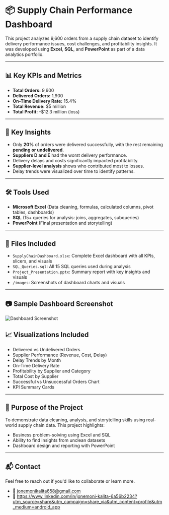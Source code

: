 # 📦 Supply Chain Performance Dashboard

This project analyzes 9,600 orders from a supply chain dataset to identify delivery performance issues, cost challenges, and profitability insights. It was developed using **Excel**, **SQL**, and **PowerPoint** as part of a data analytics portfolio.

---

## 📊 Key KPIs and Metrics

- **Total Orders:** 9,600  
- **Delivered Orders:** 1,900  
- **On-Time Delivery Rate:** 15.4%  
- **Total Revenue:** $5 million  
- **Total Profit:** -$12.3 million (loss)  

---

## 🚚 Key Insights

- Only **20%** of orders were delivered successfully, with the rest remaining **pending or undelivered**.
- **Suppliers D and E** had the worst delivery performance.
- Delivery delays and costs significantly impacted profitability.
- **Supplier-level analysis** shows who contributed most to losses.
- Delay trends were visualized over time to identify patterns.

---

## 🛠 Tools Used

- **Microsoft Excel** (Data cleaning, formulas, calculated columns, pivot tables, dashboards)
- **SQL** (15+ queries for analysis: joins, aggregates, subqueries)
- **PowerPoint** (Final presentation and storytelling)

---

## 📁 Files Included

- `SupplyChainDashboard.xlsx`: Complete Excel dashboard with all KPIs, slicers, and visuals
- `SQL_Queries.sql`: All 15 SQL queries used during analysis
- `Project_Presentation.pptx`: Summary report with key insights and visuals
- `/images`: Screenshots of dashboard charts and visuals

---

## 📷 Sample Dashboard Screenshot

![Dashboard Screenshot](images/dashboard.png)
## 📈 Visualizations Included

- Delivered vs Undelivered Orders
- Supplier Performance (Revenue, Cost, Delay)
- Delay Trends by Month
- On-Time Delivery Rate
- Profitability by Supplier and Category
- Total Cost by Supplier
- Successful vs Unsuccessful Orders Chart
- KPI Summary Cards

---

## 🎯 Purpose of the Project

To demonstrate data cleaning, analysis, and storytelling skills using real-world supply chain data. This project highlights:
- Business problem-solving using Excel and SQL
- Ability to find insights from unclean datasets
- Dashboard design and reporting with PowerPoint

---

## 📬 Contact

Feel free to reach out if you'd like to collaborate or learn more.

- 📧 jonemonikalita658@gmail.com
- 🔗 https://www.linkedin.com/in/jonemoni-kalita-6a56b2234?utm_source=share&utm_campaign=share_via&utm_content=profile&utm_medium=android_app
